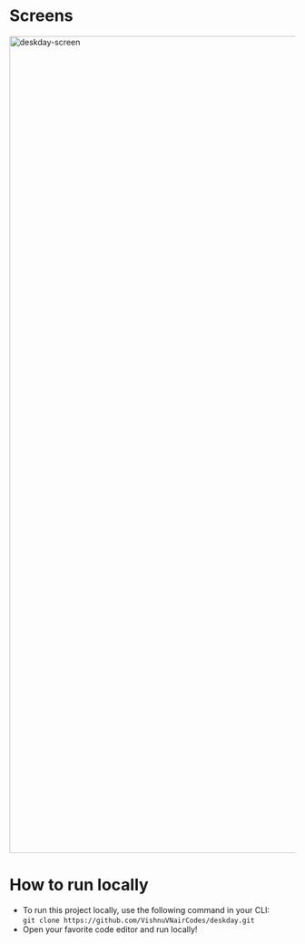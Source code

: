 # Screens
<img width="1440" alt="deskday-screen" src="https://user-images.githubusercontent.com/87368952/226515363-f60eb255-398a-462a-9fdb-91ad39057794.png">

# How to run locally
* To run this project locally, use the following command in your CLI: <br>
  `git clone https://github.com/VishnuVNairCodes/deskday.git`
* Open your favorite code editor and run locally!

